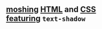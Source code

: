 ## [moshing](index.html) [HTML](https://webmural.com/html) and [CSS](https://webmural.com/css) <br> [featuring](stage.css) `text-shadow`


